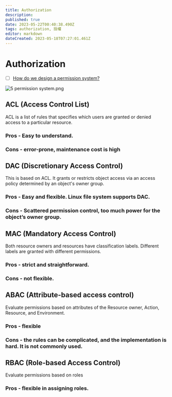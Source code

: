 ```yaml
---
title: Authorization
description: 
published: true
date: 2023-05-22T00:40:38.490Z
tags: authorization, 授權
editor: markdown
dateCreated: 2023-05-18T07:27:01.461Z
---
```


# Authorization
- [ ] [How do we design a permission system?](https://blog.bytebytego.com/p/ep24-environment-friendly-languages?utm_source=profile&utm_medium=reader2)


![5 permission system.png](http://192.168.25.60:8000/files/file_storage/cf40ef35.png)

## ACL (Access Control List)
ACL is a list of rules that specifies which users are granted or denied access to a particular resource.

### Pros - Easy to understand.
### Cons - error-prone, maintenance cost is high

## DAC (Discretionary Access Control)
This is based on ACL. It grants or restricts object access via an access policy determined by an object's owner group.

### Pros - Easy and flexible. Linux file system supports DAC.
### Cons - Scattered permission control, too much power for the object’s owner group.

## MAC (Mandatory Access Control)
Both resource owners and resources have classification labels. Different labels are granted with different permissions.
### Pros - strict and straightforward.
### Cons - not flexible.

## ABAC (Attribute-based access control)
Evaluate permissions based on attributes of the Resource owner, Action, Resource, and Environment.
### Pros - flexible 
### Cons - the rules can be complicated, and the implementation is hard. It is not commonly used.

## RBAC (Role-based Access Control)
Evaluate permissions based on roles
### Pros - flexible in assigning roles.











